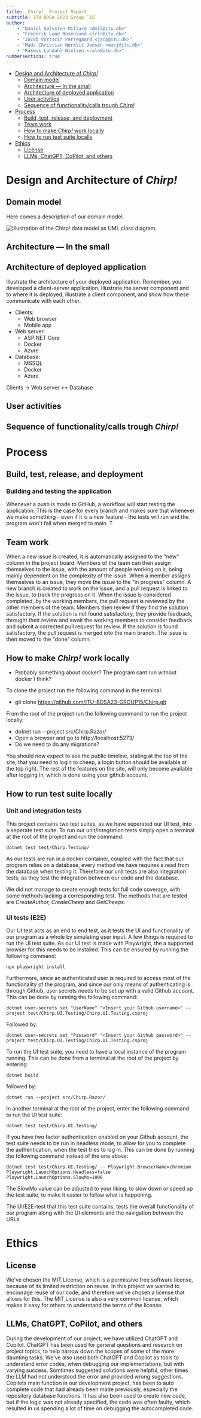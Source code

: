 ```yaml
---
title: _Chirp!_ Project Report
subtitle: ITU BDSA 2023 Group `15`
author:
    - "Daniel Sølvsten Millard <dmil@itu.dk>"
    - "Frederik Lund Rosenlund <frlr@itu.dk>"
    - "Jacob Vortscir Pærregaard <jacp@itu.dk>"
    - "Mads Christian Nørklit Jensen <macj@itu.dk>"
    - "Rasmus Lundahl Nielsen <raln@itu.dk>"
numbersections: true
---
```


- [Design and Architecture of _Chirp!_](#design-and-architecture-of-chirp)
	- [Domain model](#domain-model)
	- [Architecture — In the small](#architecture--in-the-small)
	- [Architecture of deployed application](#architecture-of-deployed-application)
	- [User activities](#user-activities)
	- [Sequence of functionality/calls trough _Chirp!_](#sequence-of-functionalitycalls-trough-chirp)
- [Process](#process)
	- [Build, test, release, and deployment](#build-test-release-and-deployment)
	- [Team work](#team-work)
	- [How to make _Chirp!_ work locally](#how-to-make-chirp-work-locally)
	- [How to run test suite locally](#how-to-run-test-suite-locally)
- [Ethics](#ethics)
	- [License](#license)
	- [LLMs, ChatGPT, CoPilot, and others](#llms-chatgpt-copilot-and-others)

# Design and Architecture of _Chirp!_

## Domain model

Here comes a description of our domain model.

![Illustration of the _Chirp!_ data model as UML class diagram.]()

## Architecture — In the small

## Architecture of deployed application

Illustrate the architecture of your deployed application. Remember, you developed a client-server application. Illustrate the server component and to where it is deployed, illustrate a client component, and show how these communicate with each other.

-   Clients:
    -   Web browser
    -   Mobile app
-   Web server:
    -   ASP.NET Core
    -   Docker
    -   Azure
-   Database:
    -   MSSQL
    -   Docker
    -   Azure

Clients -> Web server <-> Database

## User activities

## Sequence of functionality/calls trough _Chirp!_

# Process

## Build, test, release, and deployment

### Building and testing the application

Whenever a push is made to GitHub, a workflow will start testing the application. This is the case for every branch and makes sure that whenever we make something - even if it is a new feature - the tests will run and the program won't fail when merged to main. T

## Team work

When a new issue is created, it is automatically assigned to the "new" column in the project board. Members of the team can then assign themselves to the issue, with the amount of people working on it, being mainly dependent on the complexity of the issue. When a member assigns themselves to an issue, they move the issue to the "in progress" column. A new branch is created to work on the issue, and a pull request is linked to the issue, to track the progress on it. When the issue is considered completed, by the working members, the pull request is reviewed by the other members of the team. Members then review if they find the solution satisfactory. If the solution is not found satisfactory, they provide feedback, throught their review and await the working members to consider feedback and submit a corrected pull request for review. If the solution is found satisfactory, the pull request is merged into the main branch. The issue is then moved to the "done" column.

## How to make _Chirp!_ work locally

-   Probably something about docker? The program cant run without docker I think?

To clone the project run the following command in the terminal:

-   git clone https://github.com/ITU-BDSA23-GROUP15/Chirp.git

From the root of the project run the following command to run the project locally:

-   dotnet run --project src/Chirp.Razor/
-   Open a browser and go to http://localhost:5273/
-   Do we need to do any migrations?

You should now expect to see the public timeline, stating at the top of the site, that you need to login to cheep, a login button should be available at the top right. The rest of the features on the site, will only become available after logging in, which is done using your github account.

## How to run test suite locally
### Unit and integration tests
This project contains two test suites, as we have seperated our UI test, into a seperate test suite. To run our unit/integration tests simply open a terminal at the root of the project and run the command:
```
dotnet test test/Chirp.Testing/
```
As our tests are run in a docker container, coupled with the fact that our program relies on a database, every method we have requires a read from the database when testing it. Therefore our unit tests are also integration tests, as they test the integration between our code and the database.

We did not manage to create enough tests for full code coverage, with some methods lacking a corresponding test. The methods that are tested are *CreateAuthor, CreateCheep* and *GetCheeps*.

### UI tests (E2E)
Our UI test acts as an end to end test, as it tests the UI and functionality of our program as a whole by simulating user input.
A few things is required to run the UI test suite. As our UI test is made with Playwright, the a supported browser for this needs to be installed. This can be ensured by running the following command:
```
npx playwright install
```
Furthermore, since an authenticated user is required to access most of the functionality of the program, and since our only means of authenticating is through Github, user secrets needs to be set up with a valid Github account. This can be done by running the following command:
```
dotnet user-secrets set "UserName" "<Insert your Github username>" --project test/Chirp.UI.Testing/Chirp.UI.Testing.csproj
```
Followed by:
```
dotnet user-secrets set "Password" "<Insert your Github password>" --project test/Chirp.UI.Testing/Chirp.UI.Testing.csproj
```
To run the UI test suite, you need to have a local instance of the program running. This can be done from a terminal at the root of the project by entering:
```
dotnet build
```
followed by:
```
dotnet run --project src/Chirp.Razor/
```
In another terminal at the root of the project, enter the following command to run the UI test suite:
```
dotnet test test/Chirp.UI.Testing/
```
If you have two factor authentication enabled on your Github account, the test suite needs to be run in headless mode, to allow for you to complete the authentication, when the test tries to log in. This can be done by running the following command instead of the one above:
```
dotnet test test/Chirp.UI.Testing/ -- Playwright.BrowserName=chromium Playwright.LaunchOptions.Headless=false Playwright.LaunchOptions.SlowMo=1000
```
The SlowMo value can be adjusted to your liking, to slow down or speed up the test suite, to make it easier to follow what is happening.


The UI/E2E-test that this test suite contains, tests the overall functionality of our program along with the UI elements and the navigation between the URLs.

# Ethics

## License

We've chosen the MIT License, which is a permissive free software license, because of its limited restriction on reuse. In this project we wanted to encourage reuse of our code, and therefore we've chosen a license that allows for this. The MIT License is also a very common license, which makes it easy for others to understand the terms of the license.

## LLMs, ChatGPT, CoPilot, and others
During the development of our project, we have utilized ChatGPT and Copilot. ChatGPT has been used for general questions and research on project topics, to help narrow down the scopes of some of the more daunting tasks. We've also used both ChatGPT and Copilot as tools to understand error codes, when debugging our implementations, but with varying success. Somtimes suggested solutions were helpful, other times the LLM had not understood the error and provided wrong suggestions. 
Copilots main function in our development project, has been to auto complete code that had already been made previously, especially the repository database functions. It has also been used to create new code, but if the logic was not already specified, the code was often faulty, which resulted in us spending a lot of time on debugging the autocompleted code. 
